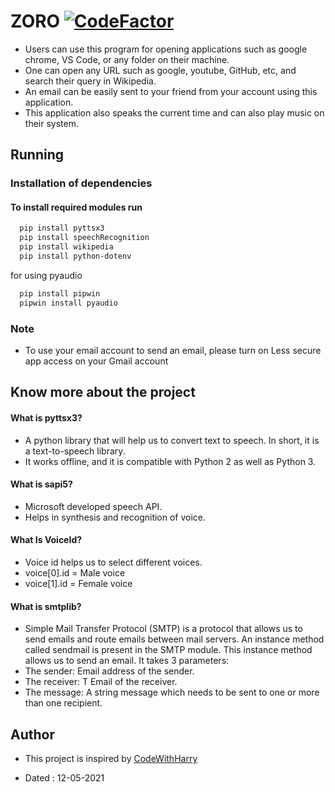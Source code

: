 # ZORO [![CodeFactor](https://www.codefactor.io/repository/github/googoldkhan/ai-zoro/badge)](https://www.codefactor.io/repository/github/googoldkhan/ai-zoro)

- Users can use this program for opening applications such as google chrome, VS Code, or any folder on their machine.
- One can open any URL such as google, youtube, GitHub, etc, and search their query in Wikipedia.
- An email can be easily sent to your friend from your account using this application.
- This application also speaks the current time and can also play music on their system.

## Running

### Installation of dependencies

#### To install required modules run

```bash
  pip install pyttsx3
  pip install speechRecognition
  pip install wikipedia
  pip install python-dotenv
```
for using pyaudio
```bash
  pip install pipwin
  pipwin install pyaudio
```
### Note

- To use your email account to send an email, please turn on Less secure app access on your Gmail account

## Know more about the project

#### What is pyttsx3?

- A python library that will help us to convert text to speech. In short, it is a text-to-speech library.
- It works offline, and it is compatible with Python 2 as well as Python 3.

#### What is sapi5?

- Microsoft developed speech API.
- Helps in synthesis and recognition of voice.

#### What Is VoiceId?

- Voice id helps us to select different voices.
- voice[0].id = Male voice 
- voice[1].id = Female voice

#### What is smtplib?

- Simple Mail Transfer Protocol (SMTP) is a protocol that allows us to send emails and route emails between mail servers. An instance method called sendmail is present in the SMTP module. This instance method allows us to send an email.  It takes 3 parameters:
- The sender: Email address of the sender.
- The receiver: T Email of the receiver.
- The message: A string message which needs to be sent to one or more than one recipient.

## Author

- This project is inspired by [CodeWithHarry](https://youtube.com/playlist?list=PLu0W_9lII9agICnT8t4iYVSZ3eykIAOME)

- Dated : 12-05-2021
